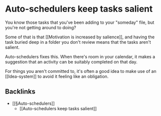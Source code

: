 # Auto-schedulers keep tasks salient
You know those tasks that you've been adding to your "someday" file, but you're not getting around to doing?

Some of that is that [[Motivation is increased by salience]], and having the task buried deep in a folder you don't review means that the tasks aren't salient.

Auto-schedulers fixes this. When there's room in your calendar, it makes a suggestion that an activity can be suitably completed on that day.

For things you aren't committed to, it's often a good idea to make use of an [[Idea-system]] to avoid it feeling like an obligation.

## Backlinks
* [[§Auto-schedulers]]
	* [[Auto-schedulers keep tasks salient]]

<!-- #Life -->

<!-- {BearID:8867323A-0795-43E2-88F5-ACDFAA17F041-15756-00001303333873C3} -->
